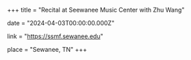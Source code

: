 +++
title = "Recital at Seewanee Music Center with Zhu Wang" 

date = "2024-04-03T00:00:00.000Z" 

link = "https://ssmf.sewanee.edu"

place = "Sewanee, TN"
+++
